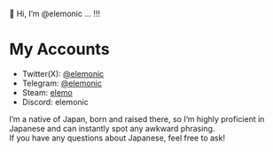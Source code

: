 👋 Hi, I’m @elemonic ... !!!
# My Accounts
- Twitter(X): [@elemonic](https://twitter.com/elemonic)
- Telegram: [@elemonic](https://t.me/elemonic)
- Steam: [elemo](https://steamcommunity.com/id/elemo/)
- Discord: elemonic

I’m a native of Japan, born and raised there, so I’m highly proficient in Japanese and can instantly spot any awkward phrasing.  
If you have any questions about Japanese, feel free to ask!

<!---
elemonic/elemonic is a ✨ special ✨ repository because its `README.md` (this file) appears on your GitHub profile.
You can click the Preview link to take a look at your changes.
--->

